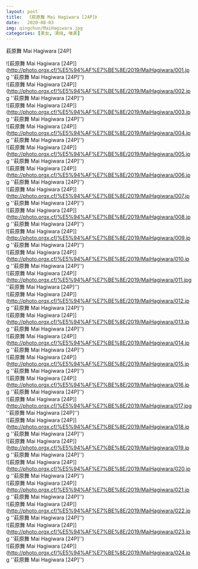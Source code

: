 ```yaml
---
layout: post
title:  《萩原舞 Mai Hagiwara [24P]》
date:   2020-08-03
img: qingchun/MaiHagiwara.jpg
categories: [美女, 清纯, 唯美]
---
```


萩原舞 Mai Hagiwara [24P]

![萩原舞 Mai Hagiwara [24P]](http://photo.orgx.cf/%E5%94%AF%E7%BE%8E/2019/MaiHagiwara/001.jpg ''萩原舞 Mai Hagiwara [24P]'') <br>
![萩原舞 Mai Hagiwara [24P]](http://photo.orgx.cf/%E5%94%AF%E7%BE%8E/2019/MaiHagiwara/002.jpg ''萩原舞 Mai Hagiwara [24P]'') <br>
![萩原舞 Mai Hagiwara [24P]](http://photo.orgx.cf/%E5%94%AF%E7%BE%8E/2019/MaiHagiwara/003.jpg ''萩原舞 Mai Hagiwara [24P]'') <br>
![萩原舞 Mai Hagiwara [24P]](http://photo.orgx.cf/%E5%94%AF%E7%BE%8E/2019/MaiHagiwara/004.jpg ''萩原舞 Mai Hagiwara [24P]'') <br>
![萩原舞 Mai Hagiwara [24P]](http://photo.orgx.cf/%E5%94%AF%E7%BE%8E/2019/MaiHagiwara/005.jpg ''萩原舞 Mai Hagiwara [24P]'') <br>
![萩原舞 Mai Hagiwara [24P]](http://photo.orgx.cf/%E5%94%AF%E7%BE%8E/2019/MaiHagiwara/006.jpg ''萩原舞 Mai Hagiwara [24P]'') <br>
![萩原舞 Mai Hagiwara [24P]](http://photo.orgx.cf/%E5%94%AF%E7%BE%8E/2019/MaiHagiwara/007.jpg ''萩原舞 Mai Hagiwara [24P]'') <br>
![萩原舞 Mai Hagiwara [24P]](http://photo.orgx.cf/%E5%94%AF%E7%BE%8E/2019/MaiHagiwara/008.jpg ''萩原舞 Mai Hagiwara [24P]'') <br>
![萩原舞 Mai Hagiwara [24P]](http://photo.orgx.cf/%E5%94%AF%E7%BE%8E/2019/MaiHagiwara/009.jpg ''萩原舞 Mai Hagiwara [24P]'') <br>
![萩原舞 Mai Hagiwara [24P]](http://photo.orgx.cf/%E5%94%AF%E7%BE%8E/2019/MaiHagiwara/010.jpg ''萩原舞 Mai Hagiwara [24P]'') <br>
![萩原舞 Mai Hagiwara [24P]](http://photo.orgx.cf/%E5%94%AF%E7%BE%8E/2019/MaiHagiwara/011.jpg ''萩原舞 Mai Hagiwara [24P]'') <br>
![萩原舞 Mai Hagiwara [24P]](http://photo.orgx.cf/%E5%94%AF%E7%BE%8E/2019/MaiHagiwara/012.jpg ''萩原舞 Mai Hagiwara [24P]'') <br>
![萩原舞 Mai Hagiwara [24P]](http://photo.orgx.cf/%E5%94%AF%E7%BE%8E/2019/MaiHagiwara/013.jpg ''萩原舞 Mai Hagiwara [24P]'') <br>
![萩原舞 Mai Hagiwara [24P]](http://photo.orgx.cf/%E5%94%AF%E7%BE%8E/2019/MaiHagiwara/014.jpg ''萩原舞 Mai Hagiwara [24P]'') <br>
![萩原舞 Mai Hagiwara [24P]](http://photo.orgx.cf/%E5%94%AF%E7%BE%8E/2019/MaiHagiwara/015.jpg ''萩原舞 Mai Hagiwara [24P]'') <br>
![萩原舞 Mai Hagiwara [24P]](http://photo.orgx.cf/%E5%94%AF%E7%BE%8E/2019/MaiHagiwara/016.jpg ''萩原舞 Mai Hagiwara [24P]'') <br>
![萩原舞 Mai Hagiwara [24P]](http://photo.orgx.cf/%E5%94%AF%E7%BE%8E/2019/MaiHagiwara/017.jpg ''萩原舞 Mai Hagiwara [24P]'') <br>
![萩原舞 Mai Hagiwara [24P]](http://photo.orgx.cf/%E5%94%AF%E7%BE%8E/2019/MaiHagiwara/018.jpg ''萩原舞 Mai Hagiwara [24P]'') <br>
![萩原舞 Mai Hagiwara [24P]](http://photo.orgx.cf/%E5%94%AF%E7%BE%8E/2019/MaiHagiwara/019.jpg ''萩原舞 Mai Hagiwara [24P]'') <br>
![萩原舞 Mai Hagiwara [24P]](http://photo.orgx.cf/%E5%94%AF%E7%BE%8E/2019/MaiHagiwara/020.jpg ''萩原舞 Mai Hagiwara [24P]'') <br>
![萩原舞 Mai Hagiwara [24P]](http://photo.orgx.cf/%E5%94%AF%E7%BE%8E/2019/MaiHagiwara/021.jpg ''萩原舞 Mai Hagiwara [24P]'') <br>
![萩原舞 Mai Hagiwara [24P]](http://photo.orgx.cf/%E5%94%AF%E7%BE%8E/2019/MaiHagiwara/022.jpg ''萩原舞 Mai Hagiwara [24P]'') <br>
![萩原舞 Mai Hagiwara [24P]](http://photo.orgx.cf/%E5%94%AF%E7%BE%8E/2019/MaiHagiwara/023.jpg ''萩原舞 Mai Hagiwara [24P]'') <br>
![萩原舞 Mai Hagiwara [24P]](http://photo.orgx.cf/%E5%94%AF%E7%BE%8E/2019/MaiHagiwara/024.jpg ''萩原舞 Mai Hagiwara [24P]'') <br>
